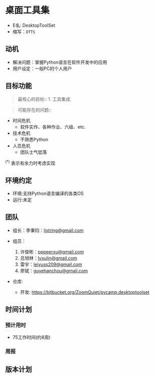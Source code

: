 # 桌面工具集 #
  * E名: DesktopToolSet
  * 缩写：`DTTS`


## 动机 ##
  * 解决问题：掌握Python语言在软件开发中的应用
  * 用户设定：一般PC的个人用户

## 目标功能 ##
> 最核心的目标::
    1. 工具集成


> 可能存在的问题::
  * 时间危机
    * 软件实作、各种作业、六级、etc.
  * 技术危机
    * 不熟悉Python
  * 人员危机
    * 团队士气低落

<sup>(*)</sup> 表示有余力时考虑实现

## 环境约定 ##
  * 环境:支持Python语言编译的各类OS
  * 运行:未定


## 团队 ##
  * 组长：李秉钧：ljstring@gmail.com
  * 组员：
    1. 许俊彬：pppeerxu@gmail.com
    1. 吕旭林：lvxulin@gmail.com
    1. 雷宇：leiyuss209@gmail.com
    1. 廖斌：guyehanchou@gmail.com

  * 仓库:
    * 开发: https://bitbucket.org/ZoomQuiet/pycamp.desktoptoolset

## 时间计划 ##
### 预计用时 ###
  * 75工作时间(约8周)

### 周报 ###

## 版本计划 ##